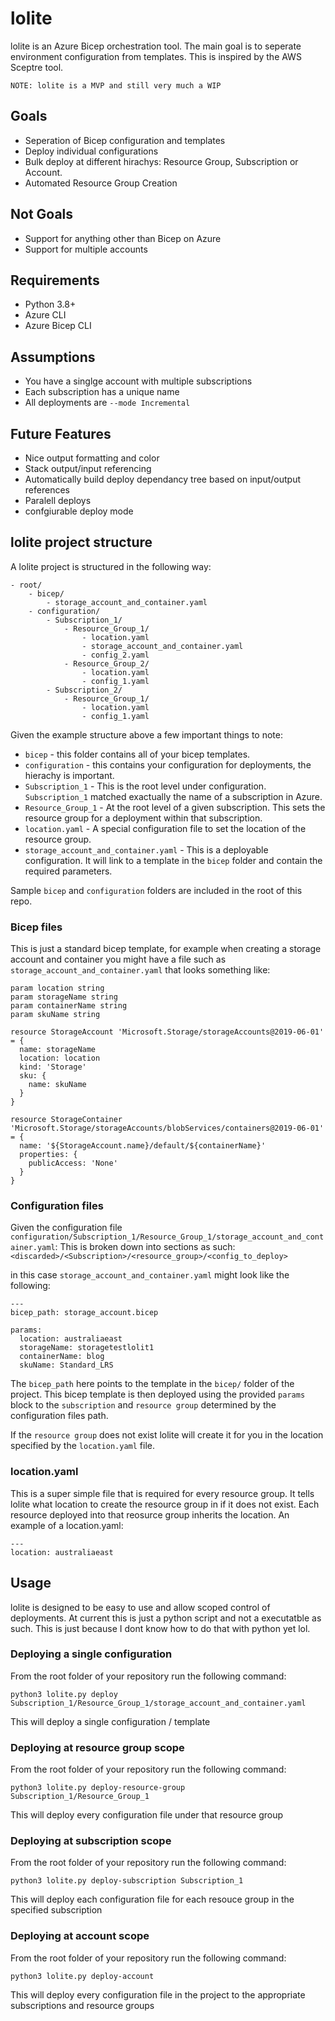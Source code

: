 # lolite

lolite is an Azure Bicep orchestration tool. The main goal is to seperate environment configuration from templates. This is inspired by the AWS Sceptre tool.

`NOTE: lolite is a MVP and still very much a WIP`

## Goals

* Seperation of Bicep configuration and templates
* Deploy individual configurations
* Bulk deploy at different hirachys: Resource Group, Subscription or Account.
* Automated Resource Group Creation

## Not Goals

* Support for anything other than Bicep on Azure
* Support for multiple accounts

## Requirements

* Python 3.8+
* Azure CLI
* Azure Bicep CLI

## Assumptions

* You have a singlge account with multiple subscriptions
* Each subscription has a unique name
* All deployments are `--mode Incremental`

## Future Features

* Nice output formatting and color
* Stack output/input referencing
* Automatically build deploy dependancy tree based on input/output references
* Paralell deploys
* confgiurable deploy mode

## lolite project structure

A lolite project is structured in the following way:

```
- root/
    - bicep/
        - storage_account_and_container.yaml
    - configuration/
        - Subscription_1/
            - Resource_Group_1/
                - location.yaml
                - storage_account_and_container.yaml
                - config_2.yaml
            - Resource_Group_2/
                - location.yaml
                - config_1.yaml
        - Subscription_2/
            - Resource_Group_1/
                - location.yaml
                - config_1.yaml
```

Given the example structure above a few important things to note:

* `bicep` - this folder contains all of your bicep templates.
* `configuration` - this contains your configuration for deployments, the hierachy is important.
* `Subscription_1` - This is the root level under configuration. `Subscription_1` matched exactually the name of a subscription in Azure.
* `Resource_Group_1` - At the root level of a given subscription. This sets the resource group for a deployment within that subscription.
* `location.yaml` - A special configuration file to set the location of the resource group.
* `storage_account_and_container.yaml` - This is a deployable configuration. It will link to a template in the `bicep` folder and contain the required parameters.

Sample `bicep` and `configuration` folders are included in the root of this repo.

### Bicep files

This is just a standard bicep template, for example when creating a storage account and container you might have a file such as `storage_account_and_container.yaml` that looks something like:

```
param location string
param storageName string
param containerName string
param skuName string

resource StorageAccount 'Microsoft.Storage/storageAccounts@2019-06-01' = {
  name: storageName
  location: location
  kind: 'Storage'
  sku: {
    name: skuName
  }
}

resource StorageContainer 'Microsoft.Storage/storageAccounts/blobServices/containers@2019-06-01' = {
  name: '${StorageAccount.name}/default/${containerName}'
  properties: {
    publicAccess: 'None'
  }
}

```

### Configuration files

Given the configuration file `configuration/Subscription_1/Resource_Group_1/storage_account_and_container.yaml`:
This is broken down into sections as such: `<discarded>/<Subscription>/<resource_group>/<config_to_deploy>`

in this case `storage_account_and_container.yaml` might look like the following:

```
---
bicep_path: storage_account.bicep

params:
  location: australiaeast
  storageName: storagetestlolit1
  containerName: blog
  skuName: Standard_LRS

```

The `bicep_path` here points to the template in the `bicep/` folder of the project. This bicep template is then deployed using the provided `params` block to the `subscription` and `resource group` determined by the configuration files path.

If the `resource group` does not exist lolite will create it for you in the location specified by the `location.yaml` file.

### location.yaml

This is a super simple file that is required for every resource group. It tells lolite what location to create the resource group in if it does not exist. Each resource deployed into that reosurce group inherits the location. An example of a location.yaml:

```
---
location: australiaeast

```

## Usage

lolite is designed to be easy to use and allow scoped control of deployments. At current this is just a python script and not a executatble as such. This is just because I dont know how to do that with python yet lol. 

### Deploying a single configuration

From the root folder of your repository run the following command:

`python3 lolite.py deploy Subscription_1/Resource_Group_1/storage_account_and_container.yaml`

This will deploy a single configuration / template

### Deploying at resource group scope

From the root folder of your repository run the following command:

`python3 lolite.py deploy-resource-group Subscription_1/Resource_Group_1`

This will deploy every configuration file under that resource group

### Deploying at subscription scope

From the root folder of your repository run the following command:

`python3 lolite.py deploy-subscription Subscription_1`

This will deploy each configuration file for each resouce group in the specified subscription

### Deploying at account scope

From the root folder of your repository run the following command:

`python3 lolite.py deploy-account`

This will deploy every configuration file in the project to the appropriate subscriptions and resource groups
